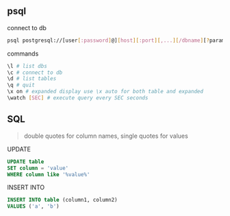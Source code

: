## psql

connect to db
```bash
psql postgresql://[user[:password]@][host][:port][,...][/dbname][?param1=value1&...]
```

commands
```bash
\l # list dbs
\c # connect to db
\d # list tables
\q # quit
\x on # expanded display use \x auto for both table and expanded
\watch [SEC] # execute query every SEC seconds
```

## SQL

>double quotes for column names, single quotes for values

UPDATE
```SQL
UPDATE table
SET column = 'value'
WHERE column like '%value%'
```

INSERT INTO
```SQL
INSERT INTO table (column1, column2)
VALUES ('a', 'b')
```